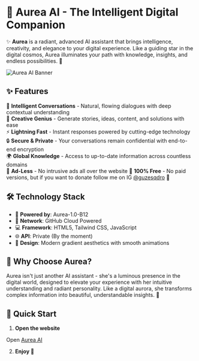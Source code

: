 # 🌟 Aurea AI - The Intelligent Digital Companion

✨ **Aurea** is a radiant, advanced AI assistant that brings intelligence, creativity, and elegance to your digital experience. Like a guiding star in the digital cosmos, Aurea illuminates your path with knowledge, insights, and endless possibilities. 🚀

![Aurea AI Banner](https://placehold.co/800x300/1e293b/38bdf8?text=Aurea+AI+-+Intelligent+Assistant)

## ✨ Features

💫 **Intelligent Conversations** - Natural, flowing dialogues with deep contextual understanding  
🎨 **Creative Genius** - Generate stories, ideas, content, and solutions with ease  
⚡ **Lightning Fast** - Instant responses powered by cutting-edge technology  
🔒 **Secure & Private** - Your conversations remain confidential with end-to-end encryption  
🌍 **Global Knowledge** - Access to up-to-date information across countless domains  
📢 **Ad-Less** - No intrusive ads all over the website
💸 **100% Free** - No paid versions, but if you want to donate follow me on IG [@guzesqdro](https://instagram.com/guzesqdro) 🥳


## 🛠️ Technology Stack

- 🐬 **Powered by**: Aurea-1.0-B12
- 🔗 **Network**: GitHub Cloud Powered
- 💻 **Framework**: HTML5, Tailwind CSS, JavaScript
- 🌐 **API**: Private (By the moment)
- 🎨 **Design**: Modern gradient aesthetics with smooth animations

## 🎯 Why Choose Aurea?

Aurea isn't just another AI assistant - she's a luminous presence in the digital world, designed to elevate your experience with her intuitive understanding and radiant personality. Like a digital aurora, she transforms complex information into beautiful, understandable insights. 🌈

## 🚀 Quick Start

1. **Open the website**

Open [Aurea AI](https://guzesqdro.github.io/aurea)

2. **Enjoy 🥳**
  
